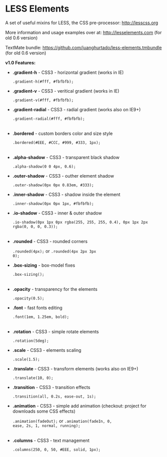 LESS Elements
=============

A set of useful mixins for LESS, the CSS pre-processor: <http://lesscss.org>

More information and usage examples over at: <http://lesselements.com> (for old 0.6 version)

TextMate bundle: <https://github.com/juanghurtado/less-elements.tmbundle> (for old 0.6 version)

   <b>v1.0 Features:</b>
   
   <ul>
   <li><b>.gradient-h</b>            - CSS3 - horizontal gradient (works in IE)</li>
   
   <code>.gradient-h(#fff, #fbfbfb);</code>
   
   <li><b>.gradient-v</b>            - CSS3 - veritical gradient (works in IE)</li>
   
   <code>.gradient-v(#fff, #fbfbfb);</code>
   
   <li><b>.gradient-radial</b>       - CSS3 - radial gradient (works also on IE9+)</li>
   
   <code>.gradient-radial(#fff, #fbfbfb);</code>
   
   <br/>
   <li><b>.bordered</b>              - custom borders color and size style</li>
      
   <code>.bordered(#EEE, #CCC, #999, #333, 1px);</code>
   
   <br/>
   <li><b>.alpha-shadow</b>          - CSS3 - transparent black shadow</li>
   
   <code>.alpha-shadow(0 0 4px, 0.6);</code>
   
   <li><b>.outer-shadow</b>          - CSS3 - outher element shadow</li>
   
   <code>.outer-shadow(0px 0px 0.83em, #333);</code>
   
   <li><b>.inner-shadow</b>          - CSS3 - shadow inside the element</li>
   
   <code>.inner-shadow(0px 0px 1px, #fbfbfb);</code>
   
   <li><b>.io-shadow</b>             - CSS3 - inner & outer shadow</li>
   
   <code>.io-shadow(0px 1px 0px rgba(255, 255, 255, 0.4), 0px 1px 2px rgba(0, 0, 0, 0.3));</code>
   
   <br/>
   <li><b>.rounded</b>               - CSS3 - rounded corners</li>
   
   <code>.rounded(4px);</code> or <code>.rounded(4px 2px 3px 0);</code>
   
   <li><b>.box-sizing</b>            - box-model fixes</li>
   
   <code>.box-sizing();</code>
   
   <br/>
   <li><b>.opacity</b>               - transparency for the elements</li>
   
   <code>.opacity(0.5);</code>
   
   <li><b>.font</b>                  - fast fonts editing</li>
   
   <code>.font(1em, 1.25em, bold);</code>
   
   <br/>
   <li><b>.rotation</b>              - CSS3 - simple rotate elements</li>
   
   <code>.rotation(5deg);</code>
   
   <li><b>.scale</b>                 - CSS3 - elements scaling</li>
   
   <code>.scale(1.5);</code>
   
   <li><b>.translate</b>             - CSS3 - transform elements (works also on IE9+)</li>
   
   <code>.translate(10, 0);</code>
   
   <li><b>.transition</b>            - CSS3 - transition effects</li>
   
   <code>.transition(all, 0.2s, ease-out, 1s);</code>
   
   <li><b>.animation</b>             - CSS3 - simple add animation (checkout: <http://daneden.me/animate/> project for downloads some CSS effects)</li>
   
   <code>.animation(fadeOut);</code> or <code>.animation(fadeIn, 0, ease, 2s, 1, normal, running);</code>
   
   <br/>
   <li><b>.columns</b>               - CSS3 - text management</li>
   
   <code>.columns(250, 0, 50, #EEE, solid, 1px);</code>
   
   </ul>